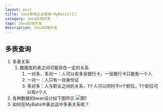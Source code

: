 ```yaml
---
layout: post
title: Java常用企业框架-MyBatis(三)
category: Java后端开发
tags: Java后端开发
description: Java后端开发
--- 
```


## 多表查询
1. 多表关系
    1. 数据库的表之间可能存在一定的关系
        1. 一对多、多对一：人可以有多张银行卡，一张银行卡只能有一个人
        2. 一对一：人只有一张身份证
        3. 多对多：人与职业之间的关系，1个人可以同时干n个职位，1个职位可以有n个人
2. 各种数据的bean设计如下图所示
    ![图1](https://gitee.com/zhonghua123/blogimgs/raw/master/img/javazh-26.png)
3. 如何在MyBatis中表达这中多表关系呢？




